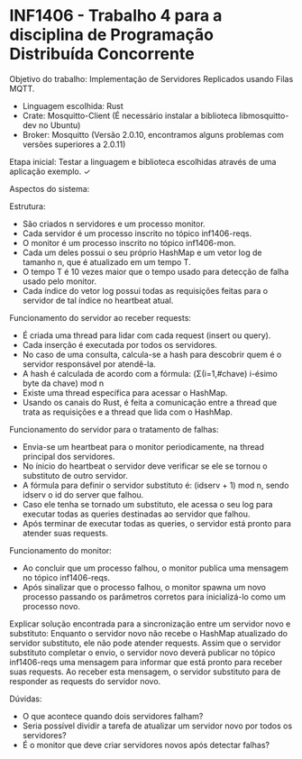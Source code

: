 # INF1406 - Trabalho 4 para a disciplina de Programação Distribuída Concorrente

Objetivo do trabalho: Implementação de Servidores Replicados usando Filas MQTT.

- Linguagem escolhida: Rust
- Crate: Mosquitto-Client (É necessário instalar a biblioteca libmosquitto-dev no Ubuntu)
- Broker: Mosquitto (Versão 2.0.10, encontramos alguns problemas com versões superiores a 2.0.11)

Etapa inicial: Testar a linguagem e biblioteca escolhidas através de uma aplicação exemplo. ✓

Aspectos do sistema: 

Estrutura:
- São criados n servidores e um processo monitor.
- Cada servidor é um processo inscrito no tópico inf1406-reqs. 
- O monitor é um processo inscrito no tópico inf1406-mon.
- Cada um deles possui o seu próprio HashMap e um vetor log de tamanho n, que é atualizado em um tempo T.
- O tempo T é 10 vezes maior que o tempo usado para detecção de falha usado pelo monitor.
- Cada índice do vetor log possui todas as requisições feitas para o servidor de tal índice no heartbeat atual.

Funcionamento do servidor ao receber requests:
- É criada uma thread para lidar com cada request (insert ou query).
- Cada inserção é executada por todos os servidores.
- No caso de uma consulta, calcula-se a hash para descobrir quem é o servidor responsável por atendê-la.
- A hash é calculada de acordo com a fórmula: (Σ(i=1,#chave) i-ésimo byte da chave) mod n
- Existe uma thread específica para acessar o HashMap.
- Usando os canais do Rust, é feita a comunicação entre a thread que trata as requisições e a thread que lida com o HashMap.

Funcionamento do servidor para o tratamento de falhas:
- Envia-se um heartbeat para o monitor periodicamente, na thread principal dos servidores.
- No ínicio do heartbeat o servidor deve verificar se ele se tornou o substituto de outro servidor.
- A fórmula para definir o servidor substituto é: (idserv + 1) mod n, sendo idserv o id do server que falhou.
- Caso ele tenha se tornado um substituto, ele acessa o seu log para executar todas as queries destinadas ao servidor que falhou.
- Após terminar de executar todas as queries, o servidor está pronto para atender suas requests.

Funcionamento do monitor:
- Ao concluir que um processo falhou, o monitor publica uma mensagem no tópico inf1406-reqs.
- Após sinalizar que o processo falhou, o monitor spawna um novo processo passando os parâmetros corretos para inicializá-lo como um processo novo.

Explicar solução encontrada para a sincronização entre um servidor novo e substituto: Enquanto o servidor novo não recebe o HashMap atualizado do servidor substituto, ele não pode atender requests. Assim que o servidor substituto completar o envio, o servidor novo deverá publicar no tópico inf1406-reqs uma mensagem para informar que está pronto para receber suas requests. Ao receber esta mensagem, o servidor substituto para de responder as requests do servidor novo.

Dúvidas:

- O que acontece quando dois servidores falham?
- Seria possível dividir a tarefa de atualizar um servidor novo por todos os servidores?
- É o monitor que deve criar servidores novos após detectar falhas?
